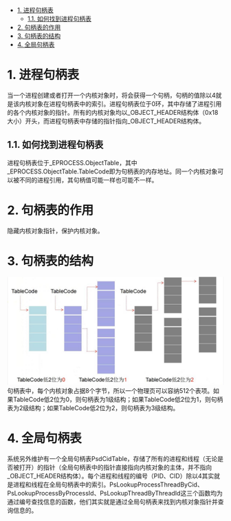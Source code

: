 <!-- TOC -->

- [1. 进程句柄表](#1-进程句柄表)
    - [1.1. 如何找到进程句柄表](#11-如何找到进程句柄表)
- [2. 句柄表的作用](#2-句柄表的作用)
- [3. 句柄表的结构](#3-句柄表的结构)
- [4. 全局句柄表](#4-全局句柄表)

<!-- /TOC -->
# 1. 进程句柄表
当一个进程创建或者打开一个内核对象时，将会获得一个句柄，句柄的值除以4就是该内核对象在进程句柄表中的索引。进程句柄表位于0环，其中存储了进程引用的各个内核对象的指针。所有的内核对象均以_OBJECT_HEADER结构体（0x18大小）开头，而进程句柄表中存储的指针指向_OBJECT_HEADER结构体。
## 1.1. 如何找到进程句柄表
进程句柄表位于_EPROCESS.ObjectTable，其中_EPROCESS.ObjectTable.TableCode即为句柄表的内存地址。同一个内核对象可以被不同的进程引用，其句柄值可能一样也可能不一样。
# 2. 句柄表的作用
隐藏内核对象指针，保护内核对象。
# 3. 句柄表的结构
![HandleTable](../photo/操作系统_句柄表_HandleTable.jpg)
句柄表中，每个内核对象占据8个字节，所以一个物理页可以容纳512个表项。如果TableCode低2位为0，则句柄表为1级结构；如果TableCode低2位为1，则句柄表为2级结构；如果TableCode低2位为2，则句柄表为3级结构。
# 4. 全局句柄表
系统另外维护有一个全局句柄表PsdCidTable，存储了所有的进程和线程（无论是否被打开）的指针（全局句柄表中的指针直接指向内核对象的主体，并不指向_OBJECT_HEADER结构体）。每个进程和线程的编号（PID、CID）除以4其实就是进程和线程在全局句柄表中的索引。PsLookupProcessThreadByCid、PsLookupProcessByProcessId、PsLookupThreadByThreadId这三个函数均为通过编号查找信息的函数，他们其实就是通过全局句柄表来找到内核对象指针并查询信息的。